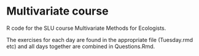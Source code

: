 # Multivariate course
R code for the SLU course Multivariate Methods for Ecologists.

The exercises for each day are found in the appropriate file (Tuesday.rmd etc) and all days together are combined in Questions.Rmd.


